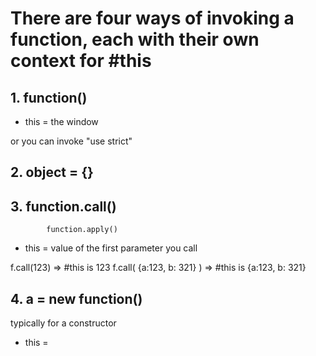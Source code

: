 # There are four ways of invoking a function, each with their own context for #this 

## 1. function()

* this = the window

or you can invoke "use strict"

## 2. object = {}

## 3. function.call()
			function.apply()

* this = value of the first parameter you call 

f.call(123) => #this is 123
f.call( {a:123, b: 321} ) => #this is {a:123, b: 321}

## 4. a = new function()

typically for a constructor
* this =
